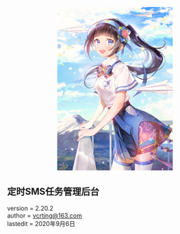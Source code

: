 <center><img width = '270' src ="https://raw.githubusercontent.com/VcrTing/SMSTask/master/0.png"/></center>
  
## 定时SMS任务管理后台
version = 2.20.2  
author = vcrting@163.com  
lastedit = 2020年9月6日